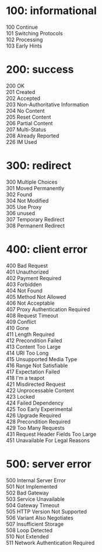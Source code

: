 # 100: informational
100 Continue\
101 Switching Protocols\
102 Processing\
103 Early Hints

# 200: success
200 OK\
201 Created\
202 Accepted\
203 Non-Authoritative Information\
204 No Content\
205 Reset Content\
206 Partial Content\
207 Multi-Status\
208 Already Reported\
226 IM Used

# 300: redirect
300 Multiple Choices\
301 Moved Permanently\
302 Found\
304 Not Modified\
305 Use Proxy\
306 unused\
307 Temporary Redirect\
308 Permanent Redirect

# 400: client error
400 Bad Request\
401 Unauthorized\
402 Payment Required\
403 Forbidden\
404 Not Found\
405 Method Not Allowed\
406 Not Acceptable\
407 Proxy Authentication Required\
408 Request Timeout\
409 Conflict\
410 Gone\
411 Length Required\
412 Precondition Failed\
413 Content Too Large\
414 URI Too Long\
415 Unsupported Media Type\
416 Range Not Satisfiable\
417 Expectation Failed\
418 I'm a teapot\
421 Misdirected Request\
422 Unprocessable Content\
423 Locked\
424 Failed Dependency\
425 Too Early Experimental\
426 Upgrade Required\
428 Precondition Required\
429 Too Many Requests\
431 Request Header Fields Too Large\
451 Unavailable For Legal Reasons

# 500: server error
500 Internal Server Error\
501 Not Implemented\
502 Bad Gateway\
503 Service Unavailable\
504 Gateway Timeout\
505 HTTP Version Not Supported\
506 Variant Also Negotiates\
507 Insufficient Storage\
508 Loop Detected\
510 Not Extended\
511 Network Authentication Required